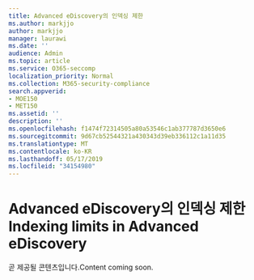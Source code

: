 ```yaml
---
title: Advanced eDiscovery의 인덱싱 제한
ms.author: markjjo
author: markjjo
manager: laurawi
ms.date: ''
audience: Admin
ms.topic: article
ms.service: O365-seccomp
localization_priority: Normal
ms.collection: M365-security-compliance
search.appverid:
- MOE150
- MET150
ms.assetid: ''
description: ''
ms.openlocfilehash: f1474f72314505a80a53546c1ab377787d3650e6
ms.sourcegitcommit: 9d67cb52544321a430343d39eb336112c1a11d35
ms.translationtype: MT
ms.contentlocale: ko-KR
ms.lasthandoff: 05/17/2019
ms.locfileid: "34154980"
---
```

# <a name="indexing-limits-in-advanced-ediscovery"></a><span data-ttu-id="175d8-102">Advanced eDiscovery의 인덱싱 제한</span><span class="sxs-lookup"><span data-stu-id="175d8-102">Indexing limits in Advanced eDiscovery</span></span>

<span data-ttu-id="175d8-103">곧 제공될 콘텐츠입니다.</span><span class="sxs-lookup"><span data-stu-id="175d8-103">Content coming soon.</span></span>
